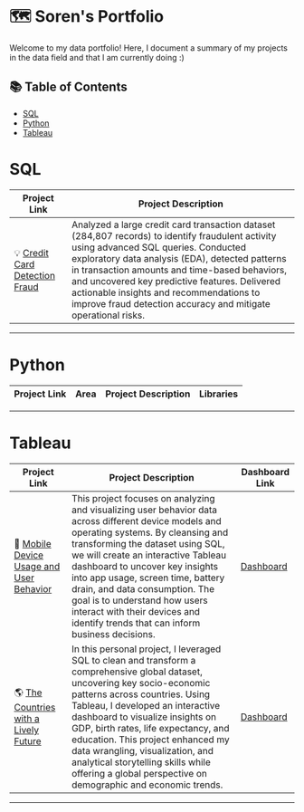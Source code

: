 # 🗺 Soren's Portfolio

Welcome to my data portfolio! Here, I document a summary of my projects in the data field and that I am currently doing :) 

## 📚 Table of Contents
- [SQL](#sql)
- [Python](#python)
- [Tableau](#tableau)

# SQL

| Project Link | Project Description | 
|---|---|
| 💡 [Credit Card Detection Fraud](https://github.com/katiehuangx/8-Week-SQL-Challenge) | Analyzed a large credit card transaction dataset (284,807 records) to identify fraudulent activity using advanced SQL queries. Conducted exploratory data analysis (EDA), detected patterns in transaction amounts and time-based behaviors, and uncovered key predictive features. Delivered actionable insights and recommendations to improve fraud detection accuracy and mitigate operational risks. | 
 

***

# Python

| Project Link | Area | Project Description | Libraries |    
|---|---|---|---|

***

# Tableau

| Project Link | Project Description | Dashboard Link |
|---|---|---|
| 📱 [Mobile Device Usage and User Behavior](https://github.com/SorenSmith/Mobile-Device-Usage-And-User-Behavior) | This project focuses on analyzing and visualizing user behavior data across different device models and operating systems. By cleansing and transforming the dataset using SQL, we will create an interactive Tableau dashboard to uncover key insights into app usage, screen time, battery drain, and data consumption. The goal is to understand how users interact with their devices and identify trends that can inform business decisions. | [Dashboard](https://public.tableau.com/app/profile/soren.smith/viz/MobileDeviceUsageandUserBehavior_17417366531850/Dashboard1) |
| 🌎 [The Countries with a Lively Future](https://github.com/SorenSmith/Global-Countries-Data-2023) |In this personal project, I leveraged SQL to clean and transform a comprehensive global dataset, uncovering key socio-economic patterns across countries. Using Tableau, I developed an interactive dashboard to visualize insights on GDP, birth rates, life expectancy, and education. This project enhanced my data wrangling, visualization, and analytical storytelling skills while offering a global perspective on demographic and economic trends. | [Dashboard](https://public.tableau.com/app/profile/soren.smith/viz/GlobalCountriesData2023/Dashboard) |

***
